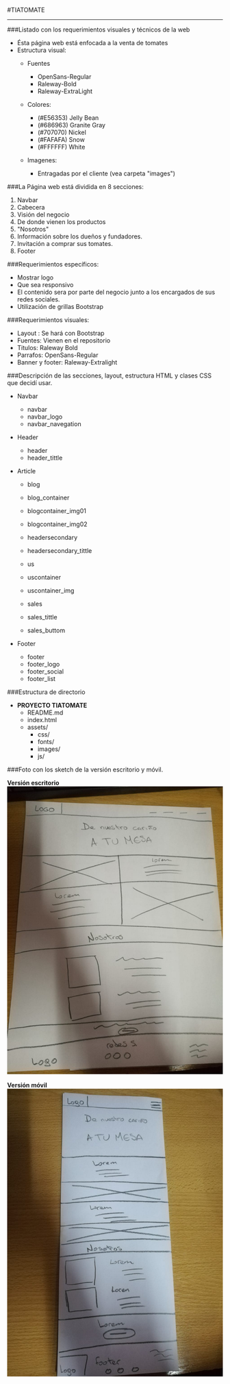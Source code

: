 #TIATOMATE

----------


###Listado con los requerimientos visuales y técnicos de la web
- Ésta página web está enfocada a la venta de tomates
- Estructura visual:
	- Fuentes
		- OpenSans-Regular
		- Raleway-Bold
		- Raleway-ExtraLight
	- Colores:
		- (#E56353) Jelly Bean
		- (#686963) Granite Gray
		- (#707070) Nickel
		- (#FAFAFA) Snow
		- (#FFFFFF) White

	- Imagenes:
		- Entragadas por el cliente (vea carpeta "images")


###La Página web está dividida en 8 secciones:

1. Navbar
2. Cabecera
3. Visión del negocio
4. De donde vienen los productos
5. "Nosotros"
6. Información sobre los dueños y fundadores.
7. Invitación a comprar sus tomates.
8. Footer

###Requerimientos específicos:

- Mostrar logo
- Que sea responsivo
- El contenido sera por parte del negocio junto a los encargados de sus redes sociales.
- Utilización de grillas Bootstrap

###Requerimientos visuales:

- Layout : Se hará con Bootstrap
- Fuentes: Vienen en el repositorio
- Titulos: Raleway Bold
- Parrafos: OpenSans-Regular
- Banner y footer: Raleway-Extralight

###Descripción de las secciones, layout, estructura HTML y clases CSS que decidí usar.

- Navbar
	- navbar
	- navbar_logo
	- navbar_navegation
- Header
	- header
	- header_tittle
- Article
	- blog
	- blog_container
	- blogcontainer_img01
	- blogcontainer_img02

	- headersecondary
	- headersecondary_tittle

	- us
	- uscontainer
	- uscontainer_img

	- sales
	- sales_tittle
	- sales_buttom

- Footer
	- footer
	- footer_logo
	- footer_social
	- footer_list

###Estructura de directorio

- **PROYECTO TIATOMATE**
	- README.md
	- index.html
	- assets/
		- css/
		- fonts/
		- images/
		- js/
                 
###Foto con los sketch de la versión escritorio y móvil.

**Versión escritorio**
![Pagina web](assets/images/imagen01.jpeg)

**Versión móvil**
![Pagina web - mobil](assets/images/imagen02.jpeg)
